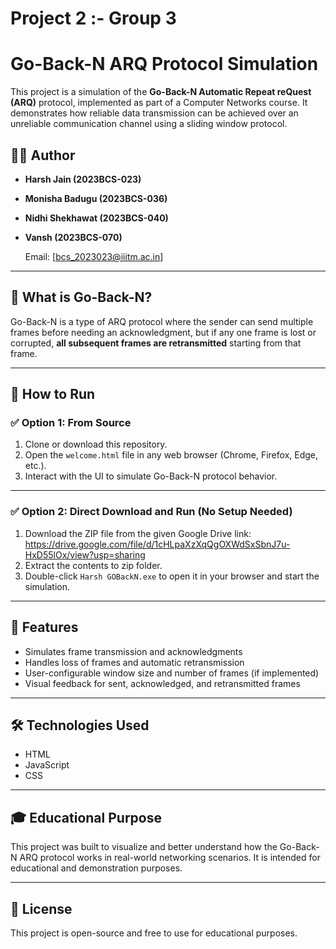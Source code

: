 # Project 2 :- Group 3

# Go-Back-N ARQ Protocol Simulation

This project is a simulation of the **Go-Back-N Automatic Repeat reQuest (ARQ)** protocol, implemented as part of a Computer Networks course. It demonstrates how reliable data transmission can be achieved over an unreliable communication channel using a sliding window protocol.

## 🙋‍♂️ Author
 
- **Harsh Jain (2023BCS-023)**  
- **Monisha Badugu (2023BCS-036)**  
- **Nidhi Shekhawat (2023BCS-040)**  
- **Vansh (2023BCS-070)**

  Email: [bcs_2023023@iiitm.ac.in]

---

## 🧠 What is Go-Back-N?
Go-Back-N is a type of ARQ protocol where the sender can send multiple frames before needing an acknowledgment, but if any one frame is lost or corrupted, **all subsequent frames are retransmitted** starting from that frame.

---

## 🚀 How to Run

### ✅ Option 1: From Source

1. Clone or download this repository.
2. Open the `welcome.html` file in any web browser (Chrome, Firefox, Edge, etc.).
3. Interact with the UI to simulate Go-Back-N protocol behavior.

---

### ✅ Option 2: Direct Download and Run (No Setup Needed)

1. Download the ZIP file from the given Google Drive link: https://drive.google.com/file/d/1cHLpaXzXqQgOXWdSxSbnJ7u-HxD55lOx/view?usp=sharing
2. Extract the contents to zip folder.
3. Double-click `Harsh GOBackN.exe`  to open it in your browser and start the simulation.

---

## 🧩 Features

- Simulates frame transmission and acknowledgments
- Handles loss of frames and automatic retransmission
- User-configurable window size and number of frames (if implemented)
- Visual feedback for sent, acknowledged, and retransmitted frames

---

## 🛠️ Technologies Used

- HTML
- JavaScript
- CSS

---

## 🎓 Educational Purpose

This project was built to visualize and better understand how the Go-Back-N ARQ protocol works in real-world networking scenarios. It is intended for educational and demonstration purposes.

---

## 📄 License

This project is open-source and free to use for educational purposes.


